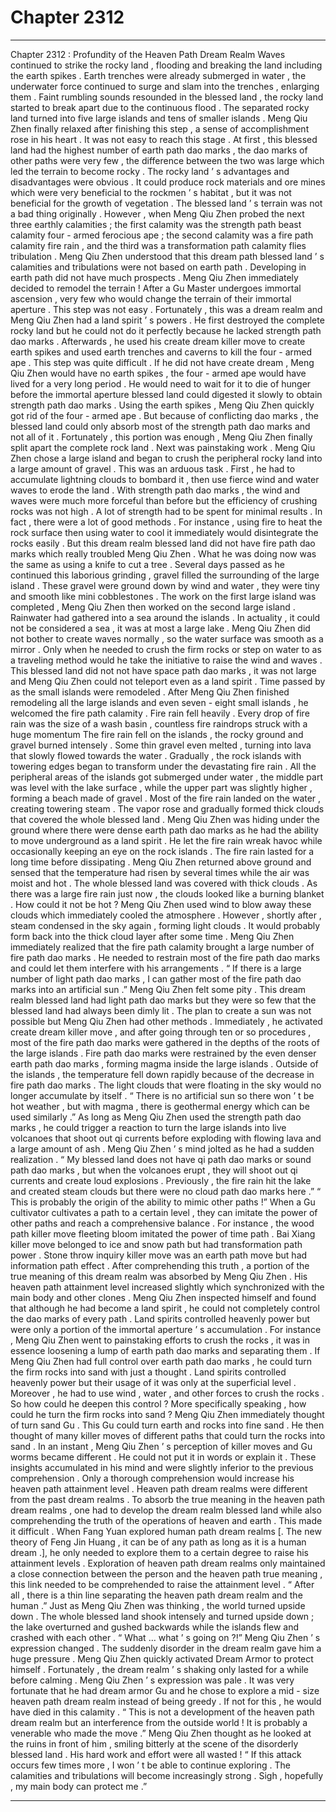 
# Chapter 2312


---

Chapter 2312 : Profundity of the Heaven Path Dream Realm
Waves continued to strike the rocky land , flooding and breaking the land including the earth spikes .
Earth trenches were already submerged in water , the underwater force continued to surge and slam into the trenches , enlarging them .
Faint rumbling sounds resounded in the blessed land , the rocky land started to break apart due to the continuous flood .
The separated rocky land turned into five large islands and tens of smaller islands .
Meng Qiu Zhen finally relaxed after finishing this step , a sense of accomplishment rose in his heart .
It was not easy to reach this stage .
At first , this blessed land had the highest number of earth path dao marks , the dao marks of other paths were very few , the difference between the two was large which led the terrain to become rocky .
The rocky land ’ s advantages and disadvantages were obvious . It could produce rock materials and ore mines which were very beneficial to the rockmen ’ s habitat , but it was not beneficial for the growth of vegetation .
The blessed land ’ s terrain was not a bad thing originally .
However , when Meng Qiu Zhen probed the next three earthly calamities ; the first calamity was the strength path beast calamity four - armed ferocious ape ; the second calamity was a fire path calamity fire rain , and the third was a transformation path calamity flies tribulation .
Meng Qiu Zhen understood that this dream path blessed land ’ s calamities and tribulations were not based on earth path . Developing in earth path did not have much prospects .
Meng Qiu Zhen immediately decided to remodel the terrain !
After a Gu Master undergoes immortal ascension , very few who would change the terrain of their immortal aperture .
This step was not easy .
Fortunately , this was a dream realm and Meng Qiu Zhen had a land spirit ’ s powers .
He first destroyed the complete rocky land but he could not do it perfectly because he lacked strength path dao marks .
Afterwards , he used his create dream killer move to create earth spikes and used earth trenches and caverns to kill the four - armed ape .
This step was quite difficult .
If he did not have create dream , Meng Qiu Zhen would have no earth spikes , the four - armed ape would have lived for a very long period . He would need to wait for it to die of hunger before the immortal aperture blessed land could digested it slowly to obtain strength path dao marks .
Using the earth spikes , Meng Qiu Zhen quickly got rid of the four - armed ape .
But because of conflicting dao marks , the blessed land could only absorb most of the strength path dao marks and not all of it . Fortunately , this portion was enough , Meng Qiu Zhen finally split apart the complete rock land .
Next was painstaking work .
Meng Qiu Zhen chose a large island and began to crush the peripheral rocky land into a large amount of gravel .
This was an arduous task .
First , he had to accumulate lightning clouds to bombard it , then use fierce wind and water waves to erode the land .
With strength path dao marks , the wind and waves were much more forceful than before but the efficiency of crushing rocks was not high . A lot of strength had to be spent for minimal results .
In fact , there were a lot of good methods . For instance , using fire to heat the rock surface then using water to cool it immediately would disintegrate the rocks easily .
But this dream realm blessed land did not have fire path dao marks which really troubled Meng Qiu Zhen .
What he was doing now was the same as using a knife to cut a tree .
Several days passed as he continued this laborious grinding , gravel filled the surrounding of the large island . These gravel were ground down by wind and water , they were tiny and smooth like mini cobblestones .
The work on the first large island was completed , Meng Qiu Zhen then worked on the second large island .
Rainwater had gathered into a sea around the islands .
In actuality , it could not be considered a sea , it was at most a large lake .
Meng Qiu Zhen did not bother to create waves normally , so the water surface was smooth as a mirror . Only when he needed to crush the firm rocks or step on water to as a traveling method would he take the initiative to raise the wind and waves .
This blessed land did not not have space path dao marks , it was not large and Meng Qiu Zhen could not teleport even as a land spirit .
Time passed by as the small islands were remodeled . After Meng Qiu Zhen finished remodeling all the large islands and even seven - eight small islands , he welcomed the fire path calamity .
Fire rain fell heavily .
Every drop of fire rain was the size of a wash basin , countless fire raindrops struck with a huge momentum
The fire rain fell on the islands , the rocky ground and gravel burned intensely . Some thin gravel even melted , turning into lava that slowly flowed towards the water .
Gradually , the rock islands with towering edges began to transform under the devastating fire rain . All the peripheral areas of the islands got submerged under water , the middle part was level with the lake surface , while the upper part was slightly higher , forming a beach made of gravel .
Most of the fire rain landed on the water , creating towering steam . The vapor rose and gradually formed thick clouds that covered the whole blessed land .
Meng Qiu Zhen was hiding under the ground where there were dense earth path dao marks as he had the ability to move underground as a land spirit .
He let the fire rain wreak havoc while occasionally keeping an eye on the rock islands .
The fire rain lasted for a long time before dissipating .
Meng Qiu Zhen returned above ground and sensed that the temperature had risen by several times while the air was moist and hot .
The whole blessed land was covered with thick clouds . As there was a large fire rain just now , the clouds looked like a burning blanket .
How could it not be hot ?
Meng Qiu Zhen used wind to blow away these clouds which immediately cooled the atmosphere .
However , shortly after , steam condensed in the sky again , forming light clouds . It would probably form back into the thick cloud layer after some time .
Meng Qiu Zhen immediately realized that the fire path calamity brought a large number of fire path dao marks . He needed to restrain most of the fire path dao marks and could let them interfere with his arrangements .
“ If there is a large number of light path dao marks , I can gather most of the fire path dao marks into an artificial sun .”
Meng Qiu Zhen felt some pity .
This dream realm blessed land had light path dao marks but they were so few that the blessed land had always been dimly lit .
The plan to create a sun was not possible but Meng Qiu Zhen had other methods .
Immediately , he activated create dream killer move , and after going through ten or so procedures , most of the fire path dao marks were gathered in the depths of the roots of the large islands .
Fire path dao marks were restrained by the even denser earth path dao marks , forming magma inside the large islands .
Outside of the islands , the temperature fell down rapidly because of the decrease in fire path dao marks . The light clouds that were floating in the sky would no longer accumulate by itself .
“ There is no artificial sun so there won ’ t be hot weather , but with magma , there is geothermal energy which can be used similarly .”
As long as Meng Qiu Zhen used the strength path dao marks , he could trigger a reaction to turn the large islands into live volcanoes that shoot out qi currents before exploding with flowing lava and a large amount of ash .
Meng Qiu Zhen ’ s mind jolted as he had a sudden realization .
“ My blessed land does not have qi path dao marks or sound path dao marks , but when the volcanoes erupt , they will shoot out qi currents and create loud explosions . Previously , the fire rain hit the lake and created steam clouds but there were no cloud path dao marks here .”
“ This is probably the origin of the ability to mimic other paths !”
When a Gu cultivator cultivates a path to a certain level , they can imitate the power of other paths and reach a comprehensive balance .
For instance , the wood path killer move fleeting bloom imitated the power of time path .
Bai Xiang killer move belonged to ice and snow path but had transformation path power .
Stone throw inquiry killer move was an earth path move but had information path effect .
After comprehending this truth , a portion of the true meaning of this dream realm was absorbed by Meng Qiu Zhen . His heaven path attainment level increased slightly which synchronized with the main body and other clones .
Meng Qiu Zhen inspected himself and found that although he had become a land spirit , he could not completely control the dao marks of every path .
Land spirits controlled heavenly power but were only a portion of the immortal aperture ’ s accumulation .
For instance , Meng Qiu Zhen went to painstaking efforts to crush the rocks , it was in essence loosening a lump of earth path dao marks and separating them .
If Meng Qiu Zhen had full control over earth path dao marks , he could turn the firm rocks into sand with just a thought .
Land spirits controlled heavenly power but their usage of it was only at the superficial level . Moreover , he had to use wind , water , and other forces to crush the rocks .
So how could he deepen this control ?
More specifically speaking , how could he turn the firm rocks into sand ?
Meng Qiu Zhen immediately thought of turn sand Gu .
This Gu could turn earth and rocks into fine sand .
He then thought of many killer moves of different paths that could turn the rocks into sand .
In an instant , Meng Qiu Zhen ’ s perception of killer moves and Gu worms became different .
He could not put it in words or explain it .
These insights accumulated in his mind and were slightly inferior to the previous comprehension . Only a thorough comprehension would increase his heaven path attainment level .
Heaven path dream realms were different from the past dream realms .
To absorb the true meaning in the heaven path dream realms , one had to develop the dream realm blessed land while also comprehending the truth of the operations of heaven and earth .
This made it difficult .
When Fang Yuan explored human path dream realms [. The new theory of Feng Jin Huang , it can be of any path as long as it is a human dream .], he only needed to explore them to a certain degree to raise his attainment levels .
Exploration of heaven path dream realms only maintained a close connection between the person and the heaven path true meaning , this link needed to be comprehended to raise the attainment level .
“ After all , there is a thin line separating the heaven path dream realm and the human .”
Just as Meng Qiu Zhen was thinking , the world turned upside down .
The whole blessed land shook intensely and turned upside down ; the lake overturned and gushed backwards while the islands flew and crashed with each other .
“ What … what ’ s going on ?!” Meng Qiu Zhen ’ s expression changed . The suddenly disorder in the dream realm gave him a huge pressure .
Meng Qiu Zhen quickly activated Dream Armor to protect himself .
Fortunately , the dream realm ’ s shaking only lasted for a while before calming .
Meng Qiu Zhen ’ s expression was pale . It was very fortunate that he had dream armor Gu and he chose to explore a mid - size heaven path dream realm instead of being greedy .
If not for this , he would have died in this calamity .
“ This is not a development of the heaven path dream realm but an interference from the outside world ! It is probably a venerable who made the move .”
Meng Qiu Zhen thought as he looked at the ruins in front of him , smiling bitterly at the scene of the disorderly blessed land .
His hard work and effort were all wasted !
“ If this attack occurs few times more , I won ’ t be able to continue exploring . The calamities and tribulations will become increasingly strong . Sigh , hopefully , my main body can protect me .”

---

